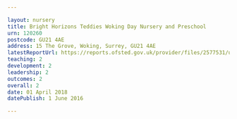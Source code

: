 ```yaml
---

layout: nursery
title: Bright Horizons Teddies Woking Day Nursery and Preschool
urn: 120260
postcode: GU21 4AE
address: 15 The Grove, Woking, Surrey, GU21 4AE
latestReportUrl: https://reports.ofsted.gov.uk/provider/files/2577531/urn/120260.pdf
teaching: 2
development: 2
leadership: 2
outcomes: 2
overall: 2
date: 01 April 2018 
datePublish: 1 June 2016

---
```


